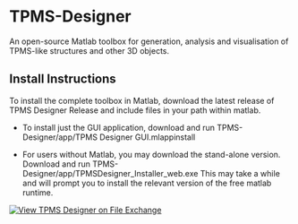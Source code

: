 # TPMS-Designer

An open-source Matlab toolbox for generation, analysis and visualisation of TPMS-like structures and other 3D objects.

## Install Instructions

To install the complete toolbox in Matlab, download 
the latest release of TPMS Designer Release and include files in your path within matlab.

- To install just the GUI application, download and run
TPMS-Designer/app/TPMS Designer GUI.mlappinstall 

- For users without Matlab, you may download the stand-alone version.
Download and run TPMS-Designer/app/TPMSDesigner_Installer_web.exe 
This may take a while and will prompt you to install the relevant version of the free matlab runtime.

[![View TPMS Designer on File Exchange](https://www.mathworks.com/matlabcentral/images/matlab-file-exchange.svg)](https://au.mathworks.com/matlabcentral/fileexchange/78838-tpms-designer)
